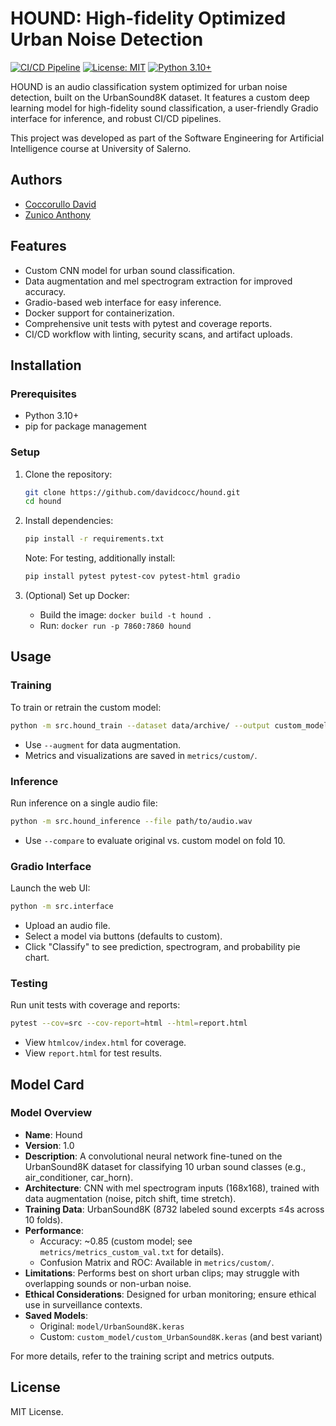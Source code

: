 # HOUND: High-fidelity Optimized Urban Noise Detection

[![CI/CD Pipeline](https://github.com/davidcocc/HOUND/actions/workflows/ci-cd.yml/badge.svg)](https://github.com/davidcocc/HOUND/actions)
[![License: MIT](https://img.shields.io/badge/License-MIT-yellow.svg)](https://opensource.org/licenses/MIT)
[![Python 3.10+](https://img.shields.io/badge/python-3.10+-blue.svg)](https://www.python.org/downloads/release/python-3100/)

HOUND is an audio classification system optimized for urban noise detection, built on the UrbanSound8K dataset. It features a custom deep learning model for high-fidelity sound classification, a user-friendly Gradio interface for inference, and robust CI/CD pipelines.

This project was developed as part of the Software Engineering for Artificial Intelligence course at University of Salerno.

## Authors
- [Coccorullo David](https://github.com/davidcocc)
- [Zunico Anthony](https://github.com/DJHeisenberg01)

## Features
- Custom CNN model for urban sound classification.
- Data augmentation and mel spectrogram extraction for improved accuracy.
- Gradio-based web interface for easy inference.
- Docker support for containerization.
- Comprehensive unit tests with pytest and coverage reports.
- CI/CD workflow with linting, security scans, and artifact uploads.

## Installation
### Prerequisites
- Python 3.10+
- pip for package management

### Setup
1. Clone the repository:
   ```bash
   git clone https://github.com/davidcocc/hound.git
   cd hound
   ```

2. Install dependencies:
   ```bash
   pip install -r requirements.txt
   ```

   Note: For testing, additionally install:
   ```bash
   pip install pytest pytest-cov pytest-html gradio
   ```

3. (Optional) Set up Docker:
   - Build the image: `docker build -t hound .`
   - Run: `docker run -p 7860:7860 hound`

## Usage
### Training
To train or retrain the custom model:
```bash
python -m src.hound_train --dataset data/archive/ --output custom_model/custom_UrbanSound8K.keras
```
- Use `--augment` for data augmentation.
- Metrics and visualizations are saved in `metrics/custom/`.

### Inference
Run inference on a single audio file:
```bash
python -m src.hound_inference --file path/to/audio.wav
```
- Use `--compare` to evaluate original vs. custom model on fold 10.

### Gradio Interface
Launch the web UI:
```bash
python -m src.interface
```
- Upload an audio file.
- Select a model via buttons (defaults to custom).
- Click "Classify" to see prediction, spectrogram, and probability pie chart.

### Testing
Run unit tests with coverage and reports:
```bash
pytest --cov=src --cov-report=html --html=report.html
```
- View `htmlcov/index.html` for coverage.
- View `report.html` for test results.

## Model Card
### Model Overview
- **Name**: Hound
- **Version**: 1.0
- **Description**: A convolutional neural network fine-tuned on the UrbanSound8K dataset for classifying 10 urban sound classes (e.g., air_conditioner, car_horn).
- **Architecture**: CNN with mel spectrogram inputs (168x168), trained with data augmentation (noise, pitch shift, time stretch).
- **Training Data**: UrbanSound8K (8732 labeled sound excerpts ≤4s across 10 folds).
- **Performance**:
  - Accuracy: ~0.85 (custom model; see `metrics/metrics_custom_val.txt` for details).
  - Confusion Matrix and ROC: Available in `metrics/custom/`.
- **Limitations**: Performs best on short urban clips; may struggle with overlapping sounds or non-urban noise.
- **Ethical Considerations**: Designed for urban monitoring; ensure ethical use in surveillance contexts.
- **Saved Models**:
  - Original: `model/UrbanSound8K.keras`
  - Custom: `custom_model/custom_UrbanSound8K.keras` (and best variant)

For more details, refer to the training script and metrics outputs.

## License
MIT License.
